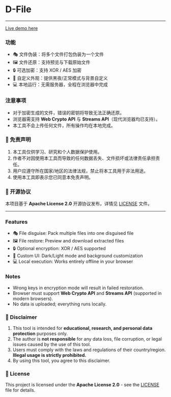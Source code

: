 # D-File

---

[Live demo here](https://koorin.github.io/D-Files/)

### 功能
- 🎭 文件伪装：将多个文件打包伪装为一个文件
- 🖼️ 文件还原：支持预览与下载原始文件
- 🔒 可选加密：支持 XOR / AES 加密  
- 🎨 自定义外观：提供黑夜/正常模式与背景自定义  
- 💻 本地运行：无需服务器，全程在浏览器中完成

### 注意事项
- 对于加密生成的文件，错误的密钥将导致无法正确还原。
- 浏览器需支持 **Web Crypto API** 与 **Streams API**（现代浏览器均已支持）。  
- 本工具不会上传任何文件，所有操作均在本地完成。  

### 📜 免责声明
1. 本工具仅供学习、研究和个人数据保护使用。  
2. 作者不对因使用本工具而导致的任何数据丢失、文件损坏或法律责任承担责任。  
3. 用户应遵守所在国家/地区的法律法规，禁止将本工具用于非法用途。  
4. 使用本工具即表示您已同意本免责声明。  

### 📄 开源协议
本项目基于 **Apache License 2.0** 开源协议发布，详情见 [LICENSE](LICENSE) 文件。  

---

### Features
- 🎭 File disguise: Pack multiple files into one disguised file  
- 🖼️ File restore: Preview and download extracted files
- 🔒 Optional encryption: XOR / AES supported  
- 🎨 Custom UI: Dark/Light mode and background customization  
- 💻 Local execution: Works entirely offline in your browser  

### Notes
- Wrong keys in encryption mode will result in failed restoration.  
- Browser must support **Web Crypto API** and **Streams API** (supported in modern browsers).  
- No data is uploaded; everything runs locally.  

### 📜 Disclaimer
1. This tool is intended for **educational, research, and personal data protection** purposes only.  
2. The author is **not responsible** for any data loss, file corruption, or legal issues caused by the use of this tool.  
3. Users must comply with the laws and regulations of their country/region. **Illegal usage is strictly prohibited.**  
4. By using this tool, you agree to this disclaimer.  

### 📄 License
This project is licensed under the **Apache License 2.0** - see the [LICENSE](LICENSE) file for details.  

